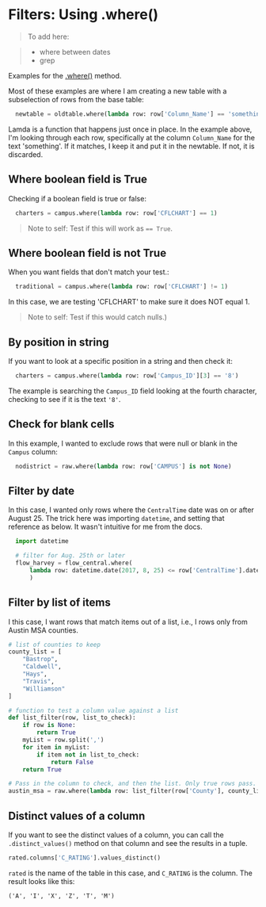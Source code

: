 # Filters: Using .where()

> To add here:

> * where between dates
> * grep

Examples for the [.where()](http://agate.readthedocs.io/en/1.6.0/cookbook/filter.html) method.

Most of these examples are where I am creating a new table with a subselection of rows from the base table:

``` python
  newtable = oldtable.where(lambda row: row['Column_Name'] == 'something')
```

Lamda is a function that happens just once in place. In the example above, I'm looking through each row, specifically at the column ``Column_Name`` for the text 'something'. If it matches, I keep it and put it in the newtable. If not, it is discarded.

## Where boolean field is True

Checking if a boolean field is true or false:

```python
  charters = campus.where(lambda row: row['CFLCHART'] == 1)
```

> Note to self: Test if this will work as `== True`.

## Where boolean field is not True

When you want fields that don't match your test.:

```python
  traditional = campus.where(lambda row: row['CFLCHART'] != 1)
```

In this case, we are testing 'CFLCHART' to make sure it does NOT equal 1.

> Note to self: Test if this would catch nulls.)

## By position in string

If you want to look at a specific position in a string and then check it:

``` python
  charters = campus.where(lambda row: row['Campus_ID'][3] == '8')
```

The example is searching the `Campus_ID` field looking at the fourth character, checking to see if it is the text `'8'`.

## Check for blank cells

In this example, I wanted to exclude rows that were null or blank in the `Campus` column:

``` python
  nodistrict = raw.where(lambda row: row['CAMPUS'] is not None)
```

## Filter by date

In this case, I wanted only rows where the `CentralTime` date was on or after August 25. The trick here was importing `datetime`, and setting that reference as below. It wasn't intuitive for me from the docs.

``` python
  import datetime

  # filter for Aug. 25th or later
  flow_harvey = flow_central.where(
      lambda row: datetime.date(2017, 8, 25) <= row['CentralTime'].date()
      )
```

## Filter by list of items

I this case, I want rows that match items out of a list, i.e., I rows only from Austin MSA counties.

``` python
# list of counties to keep
county_list = [
    "Bastrop",
    "Caldwell",
    "Hays",
    "Travis",
    "Williamson"
]

# function to test a column value against a list
def list_filter(row, list_to_check):
    if row is None:
        return True
    myList = row.split(',')
    for item in myList:
        if item not in list_to_check:
            return False
    return True

# Pass in the column to check, and then the list. Only true rows pass.
austin_msa = raw.where(lambda row: list_filter(row['County'], county_list))

```

## Distinct values of a column

If you want to see the distinct values of a column, you can call the `.distinct_values()` method on that column and see the results in a tuple.

``` python
rated.columns['C_RATING'].values_distinct()
```

`rated` is the name of the table in this case, and `C_RATING` is the column. The result looks like this:

```
('A', 'I', 'X', 'Z', 'T', 'M')
``` 
